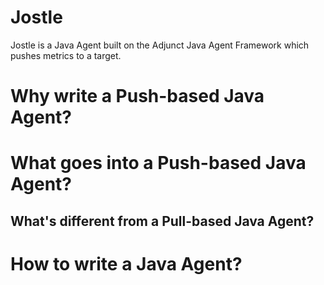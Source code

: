 # Jostle
Jostle is a Java Agent built on the Adjunct Java Agent Framework which pushes metrics to a target. 

# Why write a Push-based Java Agent?

# What goes into a Push-based Java Agent?

## What's different from a Pull-based Java Agent?

# How to write a Java Agent? 



